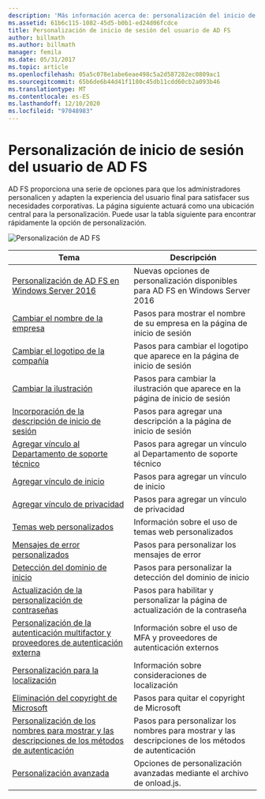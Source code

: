 ```yaml
---
description: 'Más información acerca de: personalización del inicio de sesión de AD FS usuario'
ms.assetid: 61b6c115-1082-45d5-b0b1-ed24d06fcdce
title: Personalización de inicio de sesión del usuario de AD FS
author: billmath
ms.author: billmath
manager: femila
ms.date: 05/31/2017
ms.topic: article
ms.openlocfilehash: 05a5c078e1abe6eae498c5a2d587282ec0809ac1
ms.sourcegitcommit: 65b6de6b44d41f1180c45db11cdd60cb2a093b46
ms.translationtype: MT
ms.contentlocale: es-ES
ms.lasthandoff: 12/10/2020
ms.locfileid: "97048983"
---
```

# <a name="ad-fs-user-sign-in-customization"></a>Personalización de inicio de sesión del usuario de AD FS


AD FS proporciona una serie de opciones para que los administradores personalicen y adapten la experiencia del usuario final para satisfacer sus necesidades corporativas.  La página siguiente actuará como una ubicación central para la personalización.  Puede usar la tabla siguiente para encontrar rápidamente la opción de personalización.



![Personalización de AD FS](media/AD-FS-user-sign-in-customization/ADFS_Blue_Custom2.png)









Tema|Descripción|
-----|-----|
[Personalización de AD FS en Windows Server 2016](./ad-fs-customization-in-windows-server.md)|Nuevas opciones de personalización disponibles para AD FS en Windows Server 2016|
[Cambiar el nombre de la empresa](Change-the-company-name-on-the-AD-FS-sign-in-page.md)|Pasos para mostrar el nombre de su empresa en la página de inicio de sesión|
[Cambiar el logotipo de la compañía](Change-the-company-logo-on-the-AD-FS-sign-in-page.md)|Pasos para cambiar el logotipo que aparece en la página de inicio de sesión|
[Cambiar la ilustración](Change-the-illustration-on-the-AD-FS-sign-in-page.md)|Pasos para cambiar la ilustración que aparece en la página de inicio de sesión|
[Incorporación de la descripción de inicio de sesión](Add-sign-in-page-description.md)|Pasos para agregar una descripción a la página de inicio de sesión|
[Agregar vínculo al Departamento de soporte técnico](Add-Help-Desk-Link.md)|Pasos para agregar un vínculo al Departamento de soporte técnico|
[Agregar vínculo de inicio](Add-Home-Link.md)|Pasos para agregar un vínculo de inicio|
[Agregar vínculo de privacidad](Add-Privacy-Link.md)|Pasos para agregar un vínculo de privacidad|
[Temas web personalizados](Custom-Web-Themes-in-AD-FS.md)|Información sobre el uso de temas web personalizados
[Mensajes de error personalizados](Custom-error-messages-for-AD-FS-sign-in-page.md)|Pasos para personalizar los mensajes de error
[Detección del dominio de inicio](Home-Realm-Discovery-Customization.md)|Pasos para personalizar la detección del dominio de inicio|
[Actualización de la personalización de contraseñas](Update-password-customization.md)|Pasos para habilitar y personalizar la página de actualización de la contraseña|
[Personalización de la autenticación multifactor y proveedores de autenticación externa](Multi-factor-authentication-and-external-auth-providers-customization.md)|Información sobre el uso de MFA y proveedores de autenticación externos|
[Personalización para la localización](Customization-for-Localization.md)|Información sobre consideraciones de localización
[Eliminación del copyright de Microsoft](Remove-the-Microsoft-copyright.md)|Pasos para quitar el copyright de Microsoft
[Personalización de los nombres para mostrar y las descripciones de los métodos de autenticación](Customize-the-display-names-and-descriptions-for-authentication-methods.md)|Pasos para personalizar los nombres para mostrar y las descripciones de los métodos de autenticación
[Personalización avanzada](Advanced-Customization-of-AD-FS-Sign-in-Pages.md)|Opciones de personalización avanzadas mediante el archivo de onload.js.
